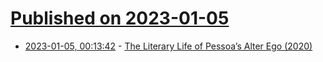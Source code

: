 # [Published on 2023-01-05](index.md)

* [2023-01-05, 00:13:42](https://news.ycombinator.com/item?id=34253952) - [The Literary Life of Pessoa’s Alter Ego (2020)](https://lithub.com/the-literary-life-of-pessoas-alter-ego/)
